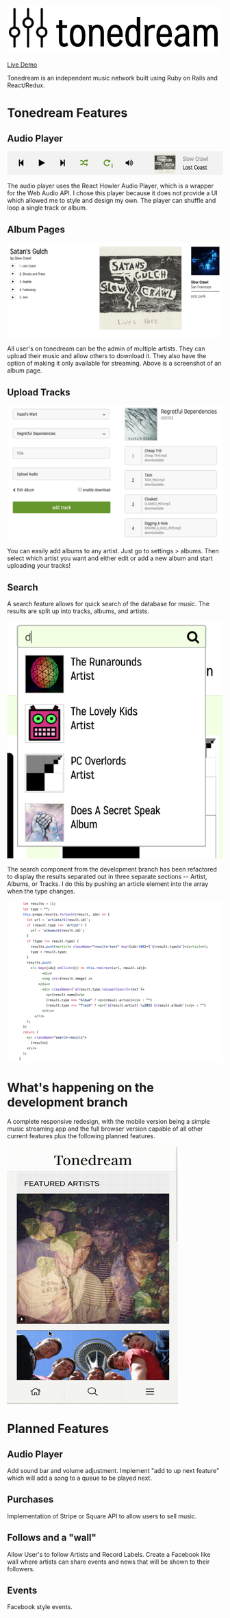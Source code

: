 ![logo](docs/image_concepts/logo1a.jpg)

[Live Demo][tonedream]

[tonedream]: https://tonedream.herokuapp.com/

Tonedream is an independent music network built using Ruby on Rails
and React/Redux. 

# Tonedream Features

## Audio Player

![artist_page](docs/images/sound_player.png)

The audio player uses the React Howler Audio Player, which is a wrapper for the Web Audio API. I chose this player because it does not provide a UI which allowed me to style and design my own. The player can shuffle and loop a single track or album.

## Album Pages

![artist_page](docs/images/artist-page.png)

All user's on tonedream can be the admin of multiple artists. They can upload their music and allow others to download it. They also have the option of making it only available for streaming. Above is a screenshot of an album page.

## Upload Tracks

![artist_page](docs/images/upload_tracks.png)

You can easily add albums to any artist. Just go to settings > albums. Then select which artist you want and either edit or add a new album and start uploading your tracks!

## Search

A search feature allows for quick search of the database for music. The results are split up into tracks, albums, and artists.

![artist_page](docs/images/search.png)


The search component from the development branch has been refactored to display the results separated out in three separate sections -- Artist, Albums, or Tracks. I do this by pushing an article element into the array when the type changes.

![search](docs/search.png)

# What's happening on the development branch

A complete responsive redesign, with the mobile version being a simple music streaming app and the full browser version capable of all other current features plus the following planned features.

![dev_branch](docs/dev-branch.gif)

# Planned Features

## Audio Player

Add sound bar and volume adjustment. Implement "add to up next feature" which will add a song to a queue to be played next.

## Purchases

Implementation of Stripe or Square API to allow users to sell music. 

## Follows and a "wall"

Allow User's to follow Artists and Record Labels. Create a Facebook like wall where artists can share events and news that will be shown to their followers.

## Events

Facebook style events.
